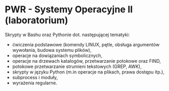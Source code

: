 # PWR - Systemy Operacyjne II (laboratorium)
Skrypty w Bashu oraz Pythonie dot. następującej tematyki:
- ćwiczenia podstawowe (komendy LINUX, pętle, obsługa argumentów wywołania, budowa systemu plików), 
- operacje na dowiązaniach symbolicznych,
- operacje na drzewach katalogów, przetwarzanie potokowe oraz FIND,
- potokowe przetwarzanie strumieni tekstowych (GREP, AWK),
- skrypty w języku Python (m.in operacje na plikach, prawa dostępu itp.),
- subprocess i moduły,
- wyrażenia regularne.